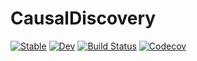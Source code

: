 # CausalDiscovery

[![Stable](https://img.shields.io/badge/docs-stable-blue.svg)](https://zenna.github.io/CausalDiscovery.jl/stable)
[![Dev](https://img.shields.io/badge/docs-dev-blue.svg)](https://zenna.github.io/CausalDiscovery.jl/dev)
[![Build Status](https://travis-ci.org/zenna/CausalDiscovery.jl.svg?branch=master)](https://travis-ci.com/zenna/CausalDiscovery.jl)
[![Codecov](https://codecov.io/gh/zenna/CausalDiscovery.jl/branch/master/graph/badge.svg)](https://codecov.io/gh/zenna/CausalDiscovery.jl)
